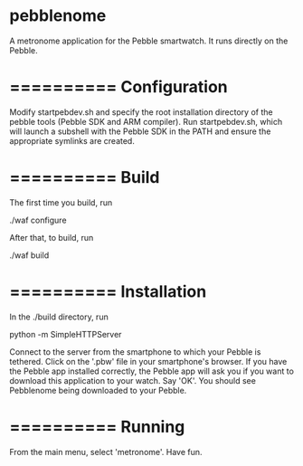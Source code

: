 pebblenome
==========

A metronome application for the Pebble smartwatch.  It runs directly
on the Pebble.


==========
Configuration
==========

Modify startpebdev.sh and specify the root installation directory of
the pebble tools (Pebble SDK and ARM compiler).  Run startpebdev.sh,
which will launch a subshell with the Pebble SDK in the PATH and
ensure the appropriate symlinks are created.


==========
Build
==========

The first time you build, run

./waf configure

After that, to build, run

./waf build


==========
Installation
==========

In the ./build directory, run

python -m SimpleHTTPServer

Connect to the server from the smartphone to which your Pebble is
tethered.  Click on the '.pbw' file in your smartphone's browser.  If
you have the Pebble app installed correctly, the Pebble app will ask
you if you want to download this application to your watch.  Say 'OK'.
You should see Pebblenome being downloaded to your Pebble.

==========
Running
==========

From the main menu, select 'metronome'.  Have fun.
